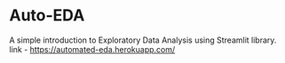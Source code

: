 # Auto-EDA
A simple introduction to Exploratory Data Analysis using Streamlit library.  
link - https://automated-eda.herokuapp.com/
